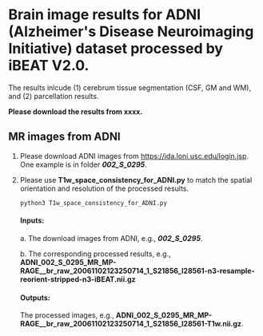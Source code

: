 # Brain image results for ADNI (Alzheimer's Disease Neuroimaging Initiative) dataset processed by iBEAT V2.0.

The results inlcude (1) cerebrum tissue segmentation (CSF, GM and WM), and (2) parcellation results. 

__Please download the results from xxxx.__ 

## MR images from ADNI

1. Please download ADNI images from https://ida.loni.usc.edu/login.jsp. One example is in folder ***002_S_0295***.
2. Please use __T1w_space_consistency_for_ADNI.py__ to match the spatial orientation and resolution of the processed results.

   `python3 T1w_space_consistency_for_ADNI.py`

    #### Inputs:

      a. The download images from ADNI, e.g., ***002_S_0295***.

      b. The corresponding processed results, e.g., __ADNI_002_S_0295_MR_MP-RAGE__br_raw_20061102123250714_1_S21856_I28561-n3-resample-reorient-stripped-n3-iBEAT.nii.gz__
   
    #### Outputs:

      The processed images, e.g., __ADNI_002_S_0295_MR_MP-RAGE__br_raw_20061102123250714_1_S21856_I28561-T1w.nii.gz__.
